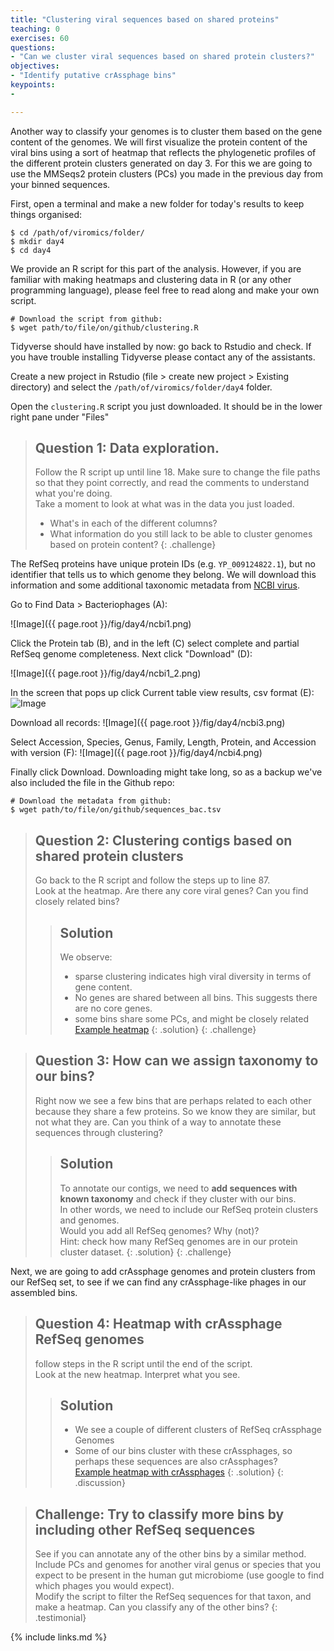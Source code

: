 ```yaml
---
title: "Clustering viral sequences based on shared proteins"
teaching: 0
exercises: 60
questions:
- "Can we cluster viral sequences based on shared protein clusters?"
objectives:
- "Identify putative crAssphage bins"
keypoints:
-

---
```


Another way to classify your genomes is to cluster them based on the gene content of the genomes. We will first visualize the protein content of the viral bins using a sort of heatmap that reflects the phylogenetic profiles of the different protein clusters generated on day 3. For this we are going to use the MMSeqs2 protein clusters (PCs) you made in the previous day from your binned sequences.

First, open a terminal and make a new folder for today's results to keep things organised:

~~~
$ cd /path/of/viromics/folder/
$ mkdir day4
$ cd day4
~~~

We provide an R script for this part of the analysis. However, if you are familiar
with making heatmaps and clustering data in R (or any other programming language),
please feel free to read along and make your own script.

~~~
# Download the script from github:
$ wget path/to/file/on/github/clustering.R
~~~

Tidyverse should have installed by now: go back to Rstudio and check.
If you have trouble installing Tidyverse please contact any of the assistants.

Create a new project in Rstudio (file > create new project > Existing directory) and select the
`/path/of/viromics/folder/day4` folder.

Open the `clustering.R` script you just downloaded. It should be in the lower
right pane under "Files"


>## Question 1: Data exploration.
> Follow the R script up until line 18.  Make sure to change the file paths so that they point correctly,
and read the comments to understand what you're doing.  
>Take a moment to look at what was in the data you just loaded.
>- What's in each of the different columns?  
>- What information do you still lack to be able to cluster genomes based on protein content?
{: .challenge}

The RefSeq proteins have unique protein IDs (e.g. `YP_009124822.1`), but no identifier that tells us to which genome they belong.
We will download this information and some additional taxonomic metadata from
[NCBI virus](https://www.ncbi.nlm.nih.gov/labs/virus/vssi/#/).  

Go to Find Data > Bacteriophages (A):

![Image]({{ page.root }}/fig/day4/ncbi1.png)

Click the Protein tab (B), and in the left (C) select complete and partial RefSeq genome completeness. Next click "Download" (D):

![Image]({{ page.root }}/fig/day4/ncbi1_2.png)

In the screen that pops up click Current table view results, csv format (E):  
![Image]({{page.root}}/fig/day4/ncbi2.png)

Download all records:
![Image]({{ page.root }}/fig/day4/ncbi3.png)

Select Accession, Species, Genus, Family, Length, Protein, and Accession with version (F):
![Image]({{ page.root }}/fig/day4/ncbi4.png)

Finally click Download. Downloading might take long, so as a backup we've also included the file in the Github repo:
~~~
# Download the metadata from github:
$ wget path/to/file/on/github/sequences_bac.tsv
~~~

>## Question 2: Clustering contigs based on shared protein clusters
> Go back to the R script and follow the steps up to line 87.  
> Look at the heatmap. Are there any core viral genes? Can you find closely related bins?
> > ## Solution
> > We observe:
> > - sparse clustering indicates high viral diversity in terms of gene content.
> > - No genes are shared between all bins. This suggests there are no core genes.
> > - some bins share some PCs, and might be closely related  
> > [Example heatmap](https://github.com/meijer-jeroen/viromics-jena/blob/gh-pages/code/day4/heatmap_bins.jpg?raw=true)
> {: .solution}
{: .challenge}

>## Question 3: How can we assign taxonomy to our bins?
> Right now we see a few bins that are perhaps related to each other because they
> share a few proteins. So we know they are similar, but not what they are.
> Can you think of a way to annotate these sequences through clustering?
> > ## Solution
> > To annotate our contigs, we need to **add sequences with known taxonomy** and check if they cluster with our bins.  
> > In other words, we need to include our RefSeq protein clusters and genomes.  
> > Would you add all RefSeq genomes? Why (not)?  
> > Hint: check how many RefSeq genomes are in our protein cluster dataset.
> {: .solution}
{: .challenge}


Next, we are going to add crAssphage genomes and protein clusters from our
RefSeq set, to see if we can find any crAssphage-like phages in our assembled bins.

>## Question 4: Heatmap with crAssphage RefSeq genomes
> follow steps in the R script until the end of the script.  
> Look at the new heatmap. Interpret what you see.
> > ## Solution
> > - We see a couple of different clusters of RefSeq crAssphage Genomes  
> > - Some of our bins cluster with these crAssphages, so perhaps these sequences are also crAssphages?  
> > [Example heatmap with crAssphages](https://github.com/meijer-jeroen/viromics-jena/blob/gh-pages/code/day4/heatmap_crass.jpg?raw=true)
> {: .solution}
{: .discussion}


>## Challenge: Try to classify more bins by including other RefSeq sequences
> See if you can annotate any of the other bins by a similar method.  
> Include PCs and genomes for another viral genus or species that you
> expect to be present in the human gut microbiome (use google to find which
> phages you would expect).  
> Modify the script to filter the RefSeq sequences for that taxon, and make a
> heatmap. Can you classify any of the other bins?
{: .testimonial}

{% include links.md %}
